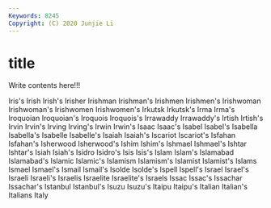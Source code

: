 ```yaml
---
Keywords: 8245
Copyright: (C) 2020 Junjie Li
---
```


# title

Write contents here!!!

Iris's 
Irish 
Irish's 
Irisher 
Irishman 
Irishman's 
Irishmen 
Irishmen's 
Irishwoman 
Irishwoman's
Irishwomen 
Irishwomen's 
Irkutsk 
Irkutsk's 
Irma 
Irma's 
Iroquoian 
Iroquoian's 
Iroquois 
Iroquois's
Irrawaddy 
Irrawaddy's 
Irtish 
Irtish's 
Irvin 
Irvin's 
Irving 
Irving's 
Irwin 
Irwin's
Isaac 
Isaac's 
Isabel 
Isabel's 
Isabella 
Isabella's 
Isabelle 
Isabelle's 
Isaiah 
Isaiah's
Iscariot 
Iscariot's 
Isfahan 
Isfahan's 
Isherwood 
Isherwood's 
Ishim 
Ishim's 
Ishmael 
Ishmael's
Ishtar 
Ishtar's 
Isiah 
Isiah's 
Isidro 
Isidro's 
Isis 
Isis's 
Islam 
Islam's
Islamabad 
Islamabad's 
Islamic 
Islamic's 
Islamism 
Islamism's 
Islamist 
Islamist's 
Islams 
Ismael
Ismael's 
Ismail 
Ismail's 
Isolde 
Isolde's 
Ispell 
Ispell's 
Israel 
Israel's 
Israeli
Israeli's 
Israelis 
Israelite 
Israelite's 
Israels 
Issac 
Issac's 
Issachar 
Issachar's 
Istanbul
Istanbul's 
Isuzu 
Isuzu's 
Itaipu 
Itaipu's 
Italian 
Italian's 
Italians 
Italy 
